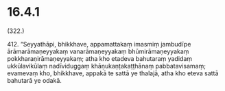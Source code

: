 # 16.4.1

(322.)

412\. “Seyyathāpi, bhikkhave, appamattakaṃ imasmiṃ jambudīpe ārāmarāmaṇeyyakaṃ vanarāmaṇeyyakaṃ bhūmirāmaṇeyyakaṃ pokkharaṇirāmaṇeyyakaṃ; atha kho etadeva bahutaraṃ yadidaṃ ukkūlavikūlaṃ nadīviduggaṃ khāṇukaṇṭakaṭṭhānaṃ pabbatavisamaṃ; evamevaṃ kho, bhikkhave, appakā te sattā ye thalajā, atha kho eteva sattā bahutarā ye odakā.
